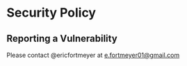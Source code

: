 # Security Policy

## Reporting a Vulnerability

Please contact @ericfortmeyer at e.fortmeyer01@gmail.com
